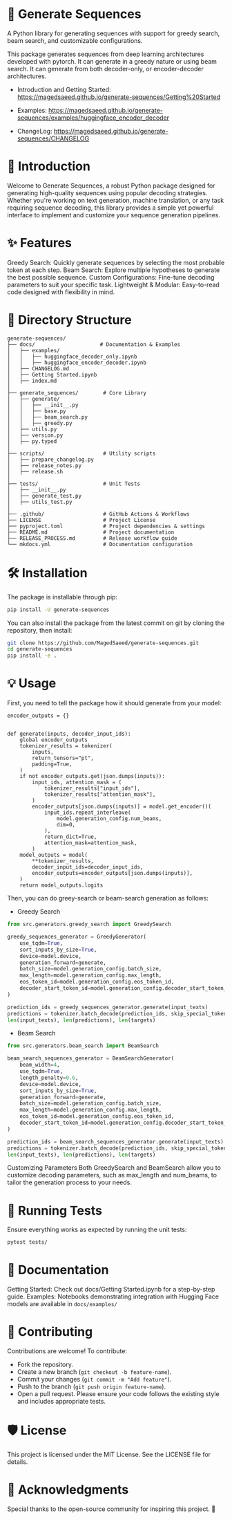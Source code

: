 # 🔢 Generate Sequences
A Python library for generating sequences with support for greedy search, beam search, and customizable configurations.

This package generates sequences from deep learning architectures developed with pytorch. It can generate in a greedy nature or using beam search. It can generate from both decoder-only, or encoder-decoder architectures.


- Introduction and Getting Started: <https://magedsaeed.github.io/generate-sequences/Getting%20Started>

- Examples: <https://magedsaeed.github.io/generate-sequences/examples/huggingface_encoder_decoder>

- ChangeLog: <https://magedsaeed.github.io/generate-sequences/CHANGELOG>


# 🚀 Introduction
Welcome to Generate Sequences, a robust Python package designed for generating high-quality sequences using popular decoding strategies. Whether you're working on text generation, machine translation, or any task requiring sequence decoding, this library provides a simple yet powerful interface to implement and customize your sequence generation pipelines.

# ✨ Features
Greedy Search: Quickly generate sequences by selecting the most probable token at each step.
Beam Search: Explore multiple hypotheses to generate the best possible sequence.
Custom Configurations: Fine-tune decoding parameters to suit your specific task.
Lightweight & Modular: Easy-to-read code designed with flexibility in mind.

# 📂 Directory Structure

```plaintext
generate-sequences/
├── docs/                     # Documentation & Examples
│   ├── examples/
│   │   ├── huggingface_decoder_only.ipynb
│   │   ├── huggingface_encoder_decoder.ipynb
│   ├── CHANGELOG.md
│   ├── Getting Started.ipynb
│   ├── index.md
│
├── generate_sequences/        # Core Library
│   ├── generate/
│   │   ├── __init__.py
│   │   ├── base.py
│   │   ├── beam_search.py
│   │   ├── greedy.py
│   ├── utils.py
│   ├── version.py
│   ├── py.typed
│
├── scripts/                   # Utility scripts
│   ├── prepare_changelog.py
│   ├── release_notes.py
│   ├── release.sh
│
├── tests/                     # Unit Tests
│   ├── __init__.py
│   ├── generate_test.py
│   ├── utils_test.py
│
├── .github/                   # GitHub Actions & Workflows
├── LICENSE                    # Project License
├── pyproject.toml             # Project dependencies & settings
├── README.md                  # Project documentation
├── RELEASE_PROCESS.md         # Release workflow guide
└── mkdocs.yml                 # Documentation configuration
```

# 🛠️ Installation

The package is installable through pip:

```bash
pip install -U generate-sequences
```

You can also install the package from the latest commit on git by cloning the repository, then install:

```bash
git clone https://github.com/MagedSaeed/generate-sequences.git
cd generate-sequences
pip install -e .
```
# 💡 Usage

First, you need to tell the package how it should generate from your model:

```
encoder_outputs = {}


def generate(inputs, decoder_input_ids):
    global encoder_outputs
    tokenizer_results = tokenizer(
        inputs,
        return_tensors="pt",
        padding=True,
    )
    if not encoder_outputs.get(json.dumps(inputs)):
        input_ids, attention_mask = (
            tokenizer_results["input_ids"],
            tokenizer_results["attention_mask"],
        )
        encoder_outputs[json.dumps(inputs)] = model.get_encoder()(
            input_ids.repeat_interleave(
                model.generation_config.num_beams,
                dim=0,
            ),
            return_dict=True,
            attention_mask=attention_mask,
        )
    model_outputs = model(
        **tokenizer_results,
        decoder_input_ids=decoder_input_ids,
        encoder_outputs=encoder_outputs[json.dumps(inputs)],
    )
    return model_outputs.logits
```

Then, you can do greey-search or beam-search generation as follows:

- Greedy Search

```python
from src.generators.greedy_search import GreedySearch

greedy_sequences_generator = GreedyGenerator(
    use_tqdm=True,
    sort_inputs_by_size=True,
    device=model.device,
    generation_forward=generate,
    batch_size=model.generation_config.batch_size,
    max_length=model.generation_config.max_length,
    eos_token_id=model.generation_config.eos_token_id,
    decoder_start_token_id=model.generation_config.decoder_start_token_id,
)

prediction_ids = greedy_sequences_generator.generate(input_texts)
predictions = tokenizer.batch_decode(prediction_ids, skip_special_tokens=True)
len(input_texts), len(predictions), len(targets)
```
- Beam Search

```python
from src.generators.beam_search import BeamSearch

beam_search_sequences_generator = BeamSearchGenerator(
    beam_width=4,
    use_tqdm=True,
    length_penalty=0.6,
    device=model.device,
    sort_inputs_by_size=True,
    generation_forward=generate,
    batch_size=model.generation_config.batch_size,
    max_length=model.generation_config.max_length,
    eos_token_id=model.generation_config.eos_token_id,
    decoder_start_token_id=model.generation_config.decoder_start_token_id,
)

prediction_ids = beam_search_sequences_generator.generate(input_texts)
predictions = tokenizer.batch_decode(prediction_ids, skip_special_tokens=True)
len(input_texts), len(predictions), len(targets)
```
Customizing Parameters
Both GreedySearch and BeamSearch allow you to customize decoding parameters, such as max_length and num_beams, to tailor the generation process to your needs.

# 🧪 Running Tests
Ensure everything works as expected by running the unit tests:

```bash
pytest tests/
```

# 📖 Documentation
Getting Started: Check out docs/Getting Started.ipynb for a step-by-step guide.
Examples: Notebooks demonstrating integration with Hugging Face models are available in `docs/examples/`

# 🤝 Contributing
Contributions are welcome! To contribute:

- Fork the repository.
- Create a new branch (`git checkout -b feature-name`).
- Commit your changes (`git commit -m "Add feature"`).
- Push to the branch (`git push origin feature-name`).
- Open a pull request.
Please ensure your code follows the existing style and includes appropriate tests.

# 🛡️ License
This project is licensed under the MIT License. See the LICENSE file for details.

# 🌟 Acknowledgments
Special thanks to the open-source community for inspiring this project. 🙌
